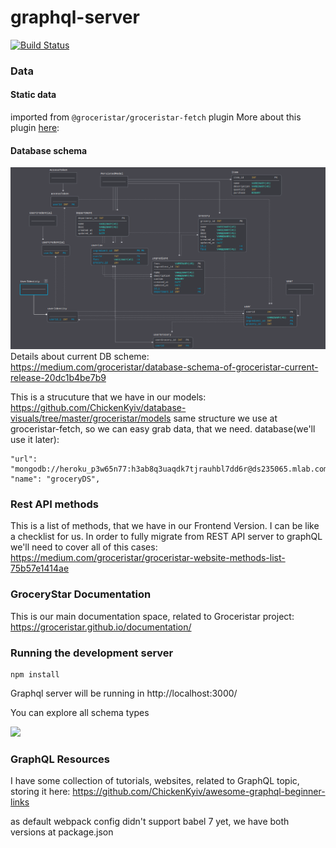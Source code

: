 # graphql-server
[![Build Status](https://travis-ci.org/GroceriStar/graphql-server.svg?branch=master)](https://travis-ci.org/GroceriStar/graphql-server)

### Data

#### Static data
imported from `@groceristar/groceristar-fetch` plugin
More about this plugin [here](https://medium.com/groceristar/groceristar-fetch-small-module-that-weve-created-8b4a62bd5d7b):

#### Database schema
![schema](https://raw.githubusercontent.com/ChickenKyiv/database-visuals/master/Groceristar%20%20%20SqlDBM.png)
Details about current DB scheme: https://medium.com/groceristar/database-schema-of-groceristar-current-release-20dc1b4be7b9

This is a strucuture that we have in our models:
https://github.com/ChickenKyiv/database-visuals/tree/master/groceristar/models
same structure we use at groceristar-fetch, so we can easy grab data, that we need.
database(we'll use it later):
```
"url": "mongodb://heroku_p3w65n77:h3ab8q3uaqdk7tjrauhbl7dd6r@ds235065.mlab.com:35065/heroku_p3w65n77",
"name": "groceryDS",

```

### Rest API methods
This is a list of methods, that we have in our Frontend Version.
I can be like a checklist for us. In order to fully migrate from REST API server to graphQL we'll need to cover all of this cases: https://medium.com/groceristar/groceristar-website-methods-list-75b57e1414ae


 ### GroceryStar Documentation
 This is our main documentation space, related to Groceristar project: https://groceristar.github.io/documentation/


### Running the development server

```
npm install
```
Graphql server will be running in http://localhost:3000/

You can explore all schema types

![](https://i.imgur.com/YIGJRJH.png)


### GraphQL Resources
I have some collection of tutorials, websites, related to GraphQL topic, storing it here: https://github.com/ChickenKyiv/awesome-graphql-beginner-links


as default webpack config didn't support babel 7 yet, we have both versions at package.json
